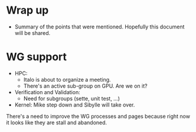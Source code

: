 # Wrap up
- Summary of the points that were mentioned. Hopefully this document will be shared.

# WG support
- HPC:
	- Italo is about to organize a meeting.
	- There's an active sub-group on GPU. Are we on it?
- Verification and Validation:
	- Need for subgroups (sette, unit test, ...)
- Kernel: Mike step down and Sibylle will take over.

There's a need to improve the WG processes and pages because right now it looks like they are stall and abandoned.